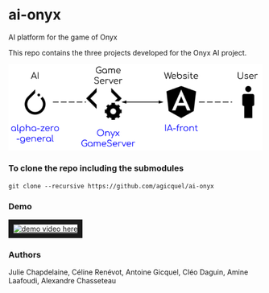 # ai-onyx
AI platform for the game of Onyx

This repo contains the three projects developed for the Onyx AI project.

![](img/schema.png?raw=true)


### To clone the repo including the submodules
```
git clone --recursive https://github.com/agicquel/ai-onyx
```


### Demo
<a href="http://www.youtube.com/watch?feature=player_embedded&v=CTrmsYwwCu4&t=
" target="_blank"><img src="http://img.youtube.com/vi/CTrmsYwwCu4&t=/0.jpg" 
alt="demo video here" width="240" height="180" border="10" /></a>


### Authors
Julie Chapdelaine, Céline Renévot, Antoine Gicquel, Cléo Daguin, Amine Laafoudi, Alexandre Chasseteau
